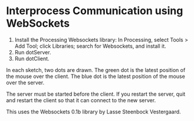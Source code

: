 # Interprocess Communication using WebSockets

1. Install the Processing Websockets library: In Processing, select Tools > Add
   Tool; click Libraries; search for Websockets, and install it.
2. Run dotServer.
3. Run dotClient.

In each sketch, two dots are drawn. The green dot is the latest position of the
mouse over the client. The blue dot is the latest position of the mouse over the
server.

The server must be started before the client. If you restart the server, quit
and restart the client so that it can connect to the new server.

This uses the Websockets 0.1b library by Lasse Steenbock Vestergaard.
